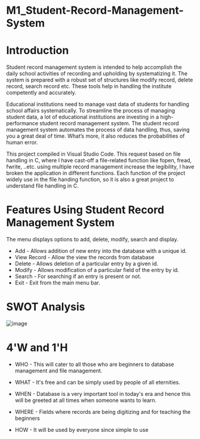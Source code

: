 # M1_Student-Record-Management-System
# Introduction
 Student record management system is intended to help accomplish the daily school activities of recording and upholding by systematizing it. The system is prepared with a robust set of structures like modify record, delete record, search record etc. These tools help in handling the institute competently and accurately.

Educational institutions need to manage vast data of students for handling school affairs systematically. To streamline the process of managing student data, a lot of educational institutions are investing in a high-performance student record management system. The student record management system automates the process of data handling, thus, saving you a great deal of time. What’s more, it also reduces the probabilities of human error.

This project compiled in Visual Studio Code. This request based on file handling in C, where I have cast-off a file-related function like fopen, fread, fwrite, ..etc. 
using multiple record management increase the legibility, I have broken the application in different functions. Each function of the project widely use in the file handing function, so it is also a great project to understand file handling in C.



# Features Using Student Record Management System
The menu displays options to add, delete, modify, search and display.

- Add - Allows addition of new entry into the database with a unique id.
- View Record - Allow the view the records from database
- Delete - Allows deletion of a particular entry by a given id.
- Modify - Allows modification of a particular field of the entry by id.
- Search - For searching if an entry is present or not.
- Exit - Exit from the main menu bar.


# SWOT Analysis
![image](https://user-images.githubusercontent.com/102716839/161201280-129cff43-8b5d-414e-894f-fe8de8a9b024.png)



# 4'W and 1'H
- WHO - This will cater to all those who are beginners to database management and file management.

- WHAT - It's free and can be simply used by people of all eternities.
- WHEN - Database is a very important tool in today's era and hence this will be greeted at all times when someone wants to learn.

- WHERE - Fields where records are being digitizing and for teaching the beginners

- HOW - It will be used by everyone since simple to use

